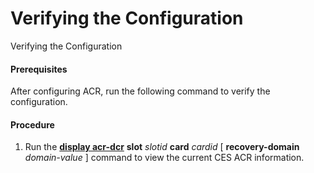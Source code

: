 Verifying the Configuration
===========================

Verifying the Configuration

#### Prerequisites

After configuring ACR, run the following command to verify the configuration.


#### Procedure

1. Run the [**display acr-dcr**](cmdqueryname=display+acr-dcr) **slot** *slotid* **card** *cardid* [ **recovery-domain** *domain-value* ] command to view the current CES ACR information.